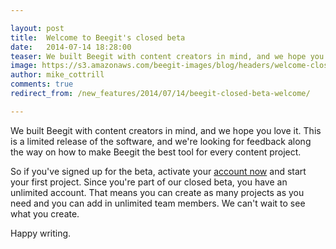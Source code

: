 ```yaml
---

layout: post
title:  Welcome to Beegit's closed beta
date:   2014-07-14 18:28:00
teaser: We built Beegit with content creators in mind, and we hope you love it. If you've signed up for our beta, you can activate your account today. 
image: https://s3.amazonaws.com/beegit-images/blog/headers/welcome-closed-beta.jpg
author: mike_cottrill
comments: true
redirect_from: /new_features/2014/07/14/beegit-closed-beta-welcome/

---
```

We built Beegit with content creators in mind, and we hope you love it. This is a limited release of the software, and we're looking for feedback along the way on how to make Beegit the best tool for every content project. 

So if you've signed up for the beta, activate your [account now](https://beegit.com) and start your first project. Since you're part of our closed beta, you have an unlimited account. That means you can create as many projects as you need and you can add in unlimited team members. We can't wait to see what you create. 

Happy writing. 
